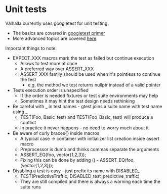 # Unit tests

Valhalla currently uses googletest for unit testing.

- The basics are covered in [googletest primer](https://github.com/google/googletest/blob/master/docs/primer.md)
- More advanced topics  are covered [here](https://github.com/google/googletest/blob/master/docs/advanced.md)

Important things to note:
* EXPECT_XXX macros mark the test as failed but continue execution
    * Allows to test more at once
    * A preferred way over ASSERT_XXX
    * ASSERT_XXX family should be used when it's pointless to continue the test
        * e.g. the method we test returns nullptr instead of  a valid pointer
* Tests execution order is unspecified
    * If the order is needed fixtures or test suite environments may help
    * Sometimes it may hint the test design needs rethinking
* Be careful with _ in test names - gtest joins a suite name with test name using _
    * TEST(Foo, Basic_test) and TEST(Foo_Basic, test) will produce a conflict
    * In practice it never happens - no need to worry much about it
* Be aware of curly braces{} inside macros
    * A typical case -> container with initializer list creation inside assert macro
    * Preprocessor is dumb and thinks commas separate the arguments
    * ASSERT_EQ(foo, vector{1,2,3});
    * Fixing this can be done by adding () - ASSERT_EQ(foo, (vector{1,2,3}));
* Disabling a test is easy - just prefix its name with DISABLED_
    * TEST(PredictiveTraffic, DISABLED_test_predictive_traffic)
    * They are still compiled and there is always a warning each time the suite runs
